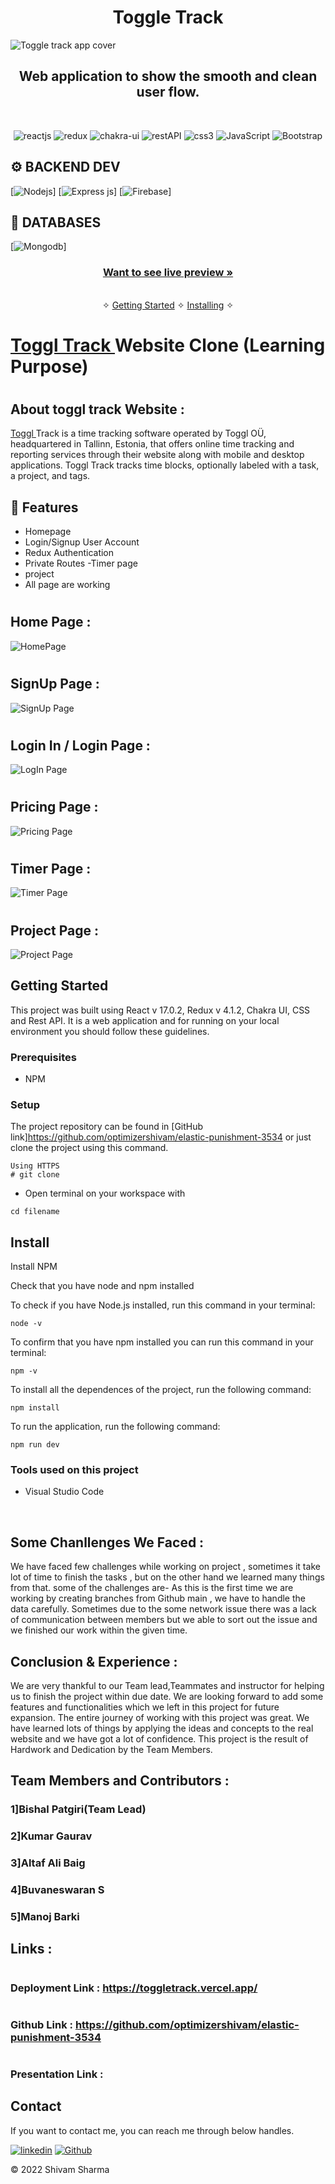 
<h1 align="center">Toggle Track</h1> 

![Toggle track app cover](https://i.postimg.cc/ZYdLD4sY/homepage.png)


<h2 align="center">Web application to show the smooth and clean user flow.</h2>    

<br />
<p align="center">
    <img src="https://img.shields.io/badge/React_(18.2.0)-20232A?style=for-the-badge&logo=react&logoColor=61DAFB" alt="reactjs" />
    <img src="https://img.shields.io/badge/Redux_(4.2.0)-593D88?style=for-the-badge&logo=redux&logoColor=white" alt="redux" />
    <img src="https://img.shields.io/badge/Chakra%20UI-3bc7bd?style=for-the-badge&logo=chakraui&logoColor=white" alt="chakra-ui"/>
    <img src="https://img.shields.io/badge/Rest_API-02303A?style=for-the-badge&logo=react-router&logoColor=white" alt="restAPI"/>
    <img src="https://img.shields.io/badge/CSS3-1572B6?style=for-the-badge&logo=css3&logoColor=white" alt="css3"/>   
    <img src="https://img.shields.io/badge/JavaScript-323330?style=for-the-badge&logo=javascript&logoColor=F7DF1E" alt="JavaScript" />
    <img src ="https://img.shields.io/badge/netlify-%23000000.svg?style=for-the-badge&logo=netlify&logoColor=#00C7B7" alt="Bootstrap"/>
    

</p>

## ⚙️ **BACKEND DEV**

[![](https://img.shields.io/badge/Node.js-43853D?style=for-the-badge&logo=node.js&logoColor=white "Nodejs")]
[![Express js](https://img.shields.io/badge/Express.js-404D59?style=for-the-badge "Express js")]
[![Firebase](https://img.shields.io/badge/firebase-%23039BE5.svg?style=for-the-badge&logo=firebase "Firebase")]

## 📅 **DATABASES**

[![Mongodb](https://img.shields.io/badge/MongoDB-4EA94B?style=for-the-badge&logo=mongodb&logoColor=white "Mongodb")]

<h3 align="center"><a href="https://toggletrack.vercel.app/"><strong>Want to see live preview »</strong></a></h3>

<p align="center"> 
    <br />&#10023;
    <a href="#Getting-Started">Getting Started</a> &#10023; <a href="#Install">Installing</a> &#10023;   
  </p>
  

#  <h1><a href="https://toggletrack.vercel.app/">Toggl Track </a> Website Clone (Learning Purpose)</h1>

# <h2>About toggl track Website : </h2>

<a href="https://toggletrack.vercel.app/">Toggl </a>  Track is a time tracking software operated by Toggl OÜ, headquartered in Tallinn, Estonia, that offers online time tracking and reporting services through their website along with mobile and desktop applications. Toggl Track tracks time blocks, optionally labeled with a task, a project, and tags.

## 🚀 Features
- Homepage
- Login/Signup User Account
- Redux Authentication
- Private Routes
-Timer page
- project
- All  page are working

# <h2>Home Page : </h2>
![HomePage](https://i.postimg.cc/Kzwhcxtv/h1.png)
# <h2>SignUp Page : </h2>
![SignUp Page](https://i.postimg.cc/jj21DBxW/signup.png)
# <h2>Login In / Login Page : </h2>
![LogIn Page](https://i.postimg.cc/hv1sy04W/errorlogin.png)
# <h2>Pricing Page : </h2>
![Pricing Page](https://i.postimg.cc/Jn5KPWQ4/pppp.png)
# <h2>Timer Page : </h2>
![Timer Page](https://i.postimg.cc/4xq610vH/timer.png)
# <h2>Project Page : </h2>
![Project Page](https://i.postimg.cc/26Krq4NY/projectd.png)

## Getting Started

This project was built using React v 17.0.2, Redux v 4.1.2, Chakra UI, CSS and Rest API. It is a web application and for running on your local environment you should follow these guidelines.


### Prerequisites

- NPM 

### Setup


The project repository can be found in [GitHub link]https://github.com/optimizershivam/elastic-punishment-3534 or just clone the project using this command. 


```
Using HTTPS
# git clone  
```

+ Open terminal on your workspace with

```
cd filename
```


## Install

Install NPM

Check that you have node and npm installed

To check if you have Node.js installed, run this command in your terminal:


```
node -v
```

To confirm that you have npm installed you can run this command in your terminal:


```
npm -v
```


To install all the dependences of the project, run the following command:


```
npm install
```


To run the application, run the following command:

```
npm run dev
```


### Tools used on this project

- Visual Studio Code


<br/>



## Some Chanllenges We Faced :

We have faced few challenges while working on project , sometimes it take lot of time to finish the tasks , but on the other hand we learned many things from that. some of the challenges are-
As this is the first time we are working by creating branches from Github main , we have to handle the data carefully.
Sometimes due to the some network issue there was a lack of communication between members but we able to sort out the issue and we finished our work within the given time.

## Conclusion & Experience :
We are very thankful to our Team lead,Teammates and instructor for helping us to finish the project within due date. We are looking forward to add some features and functionalities which we left in this project for future expansion.
The entire journey of working with this project was great. We have learned lots of things by applying the ideas and concepts to the real website and we have got a lot of confidence.
This project is the result of Hardwork and Dedication by the Team Members.

## Team Members and Contributors :

### 1]Bishal Patgiri(Team Lead)
### 2]Kumar Gaurav
### 3]Altaf Ali Baig
### 4]Buvaneswaran S
### 5]Manoj Barki



## Links :
# <h3>Deployment Link   : https://toggletrack.vercel.app/ </h3>
# <h3>Github Link       : https://github.com/optimizershivam/elastic-punishment-3534 </h3>
# <h3>Presentation Link :  </h3>


## Contact

If you want to contact me, you can reach me through below handles.

[![linkedin](	https://img.shields.io/badge/LinkedIn-0077B5?style=for-the-badge&logo=linkedin&logoColor=white)](https://www.linkedin.com/in/itsurshivam/)
[![Github](https://img.shields.io/badge/GitHub-100000?style=for-the-badge&logo=github&logoColor=white)](https://github.com/optimizershivam/)

© 2022 Shivam Sharma







